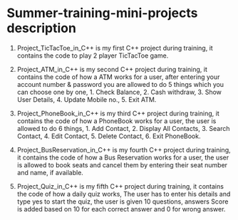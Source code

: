 # Summer-training-mini-projects description

1. Project_TicTacToe_in_C++ is my first C++ project during training, it contains the code to play 2 player TicTacToe game.

2. Project_ATM_in_C++ is my second C++ project during training, it contains the code of how a ATM works for a user, after entering your account number & password you are 
   allowed to do 5 things which you can choose one by one, 1. Check Balance, 2. Cash withdraw, 3. Show User Details, 4. Update Mobile no., 5. Exit ATM.

3. Project_PhoneBook_in_C++ is my third C++ project during training, it contains the code of how a PhoneBook works for a user, the user is allowed to do 6 things, 1. Add 
   Contact, 2. Display All Contacts, 3. Search Contact, 4. Edit Contact, 5. Delete Contact, 6. Exit PhoneBook.

4. Project_BusReservation_in_C++ is my fourth C++ project during training, it contains the code of how a Bus Reservation works for a user, the user is allowed to book seats 
   and cancel them by entering their seat number and name, if available.

5. Project_Quiz_in_C++ is my fifth C++ project during training, it contains the code of how a daily quiz works, The user has to enter his details and type yes to start the 
   quiz, the user is given 10 questions, answers Score is added based on 10 for each correct answer and 0 for wrong answer.
